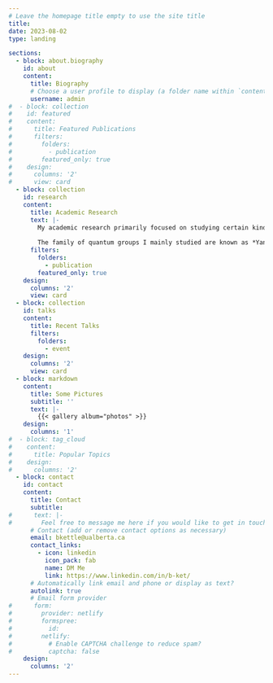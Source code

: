 ```yaml
---
# Leave the homepage title empty to use the site title
title:
date: 2023-08-02
type: landing

sections:
  - block: about.biography
    id: about
    content:
      title: Biography
      # Choose a user profile to display (a folder name within `content/authors/`)
      username: admin
#  - block: collection
#    id: featured
#    content:
#      title: Featured Publications
#      filters:
#        folders:
#          - publication
#        featured_only: true
#    design:
#      columns: '2'
#      view: card
  - block: collection
    id: research
    content:
      title: Academic Research
      text: |-
        My academic research primarily focused on studying certain kinds of Hopf algebras known as *quantum groups*. The value of these types of objects are often realized in terms of their representations, where they can yield non-trivial solutions to important consistency equations for quantum integrable systems found in statistical mechanics.
       
        The family of quantum groups I mainly studied are known as *Yangians*, usually denoted {{< math >}}$\operatorname{Y}(\mathfrak{g})${{< /math >}} for a suitable Lie algebra or Lie superalgebra {{< math >}}$\mathfrak{g}${{< /math >}}. In September of 2023, I successfully defended my PhD dissertation, titled *Orthosymplectic, Periplectic, and Twisted Super Yangians*, wherein several algebraic and representation theoretic results are proven about Yangians based on certain Lie superalgebras. One can access my PhD dissertation via the link available below.
      filters:
        folders:
          - publication
        featured_only: true
    design:
      columns: '2'
      view: card
  - block: collection
    id: talks
    content:
      title: Recent Talks
      filters:
        folders:
          - event
    design:
      columns: '2'
      view: card
  - block: markdown
    content:
      title: Some Pictures
      subtitle: ''
      text: |-
        {{< gallery album="photos" >}}
    design:
      columns: '1'
#  - block: tag_cloud
#    content:
#      title: Popular Topics
#    design:
#      columns: '2'
  - block: contact
    id: contact
    content:
      title: Contact
      subtitle:
#      text: |-
#        Feel free to message me here if you would like to get in touch.
      # Contact (add or remove contact options as necessary)
      email: bkettle@ualberta.ca
      contact_links:
        - icon: linkedin
          icon_pack: fab
          name: DM Me
          link: https://www.linkedin.com/in/b-ket/
      # Automatically link email and phone or display as text?
      autolink: true
      # Email form provider
#      form:
#        provider: netlify
#        formspree:
#          id:
#        netlify:
#          # Enable CAPTCHA challenge to reduce spam?
#          captcha: false
    design:
      columns: '2'
---
```

